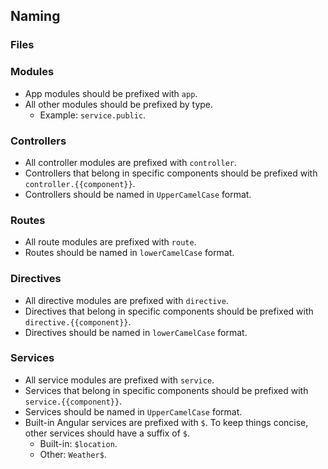 ## Naming

### Files

### Modules
- App modules should be prefixed with `app`.
- All other modules should be prefixed by type.
	- Example: `service.public`.

### Controllers
- All controller modules are prefixed with `controller`.
- Controllers that belong in specific components should be prefixed with `controller.{{component}}`.
- Controllers should be named in `UpperCamelCase` format.

### Routes
- All route modules are prefixed with `route`.
- Routes should be named in `lowerCamelCase` format.

### Directives
- All directive modules are prefixed with `directive`.
- Directives that belong in specific components should be prefixed with `directive.{{component}}`.
- Directives should be named in `lowerCamelCase` format.

### Services
- All service modules are prefixed with `service`.
- Services that belong in specific components should be prefixed with `service.{{component}}`.
- Services should be named in `UpperCamelCase` format.
- Built-in Angular services are prefixed with `$`. To keep things concise, other services should have a suffix of `$`.
	- Built-in: `$location`.
	- Other: `Weather$`.
